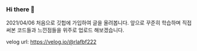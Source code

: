 ### Hi there 👋
2021/04/06 처음으로 깃헙에 가입하여 글을 올려봅니다.
앞으로 꾸준히 학습하며 직접 써본 코드들과 느낀점들을 위주로 업로드 해보겠습니다.  

velog url: https://velog.io/@rlafbf222
